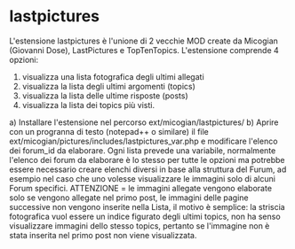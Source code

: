lastpictures
============

L'estensione lastpictures è l'unione di 2 vecchie MOD create da Micogian (Giovanni Dose), LastPictures e TopTenTopics.
L'estensione comprende 4 opzioni:
1) visualizza una lista fotografica degli ultimi allegati
2) visualizza la lista degli ultimi argomenti (topics)
3) visualizza la lista delle ultime risposte (posts)
4) visualizza la lista dei topics più visti.

a) Installare l'estensione nel percorso ext/micogian/lastpictures/
b) Aprire con un progranna di testo (notepad++ o similare)  il file ext/micogian/pictures/includes/lastpictures_var.php 
e modificare l'elenco dei forum_id da elaborare. Ogni lista prevede una variabile, normalmente l'elenco dei forum da elaborare è lo stesso per tutte le opzioni ma potrebbe essere necessario creare elenchi diversi in base alla struttura del Furum, ad esempio nel caso che uno volesse visualizzare le immagini solo di alcuni Forum specifici.
ATTENZIONE = le immagini allegate vengono elaborate solo se vengono allegate nel primo post, le immagini delle pagine successive non vengono inserite nella Lista, il motivo è semplice: la striscia fotografica vuol essere un indice figurato degli ultimi topics, non ha senso visualizzare immagini dello stesso topics, pertanto se l'immagine non è stata inserita nel primo post non viene visualizzata.
